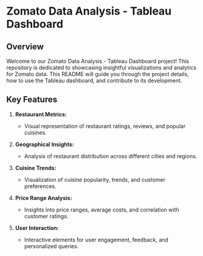 # Zomato Data Analysis - Tableau Dashboard

## Overview

Welcome to our Zomato Data Analysis - Tableau Dashboard project! This repository is dedicated to showcasing insightful visualizations and analytics for Zomato data. This README will guide you through the project details, how to use the Tableau dashboard, and contribute to its development.

## Key Features

1. **Restaurant Metrics:**
   - Visual representation of restaurant ratings, reviews, and popular cuisines.

2. **Geographical Insights:**
   - Analysis of restaurant distribution across different cities and regions.

3. **Cuisine Trends:**
   - Visualization of cuisine popularity, trends, and customer preferences.

4. **Price Range Analysis:**
   - Insights into price ranges, average costs, and correlation with customer ratings.

5. **User Interaction:**
   - Interactive elements for user engagement, feedback, and personalized queries.


